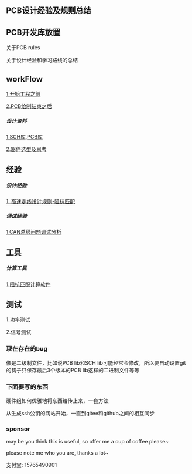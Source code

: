 ## PCB设计经验及规则总结

## PCB开发库放置

关于PCB rules

关于设计经验和学习路线的总结

## workFlow

[1.开始工程之前](./designRules/workflow/beforeStart.md)

[2.PCB绘制结束之后](./designRules/workflow/finishedTest.md)

##### 设计资料

[1.SCH库,PCB库](./designResources/README.md)

[2.器件选型及思考](./designResources/componentsSelect/磁珠.md)

## 经验

##### 设计经验

[1. 高速走线设计规则-阻抗匹配](./designRules/highSpeedSignal/阻抗匹配.md)

##### 调试经验

[1.CAN总线问题调试分析](./designCasesAnalysis/can总线分析1.md)

## 工具

##### 计算工具

[1.阻抗匹配计算软件](./designRules/highSpeedSignal/tools/工具使用教程视频汇总.md)

## 测试

1.功率测试

2.信号测试

### 现在存在的bug

像是二级制文件，比如说PCB lib和SCH lib可能经常会修改，所以要自动设置git的钩子只保存最后3个版本的PCB lib这样的二进制文件等等

### 下面要写的东西

硬件组如何优雅地将东西给传上来，一套方法

从生成ssh公钥的网站开始，一直到gitee和github之间的相互同步

### sponsor

may be you think this is useful, so offer me a cup of coffee please~

please note me who you are, thanks a lot~

支付宝: 15765490901

